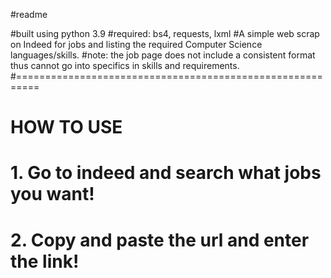 #readme

#built using python 3.9
#required: bs4, requests, lxml
#A simple web scrap on Indeed for jobs and listing the required Computer Science languages/skills. 
#note: the job page does not include a consistent format thus cannot go into specifics in skills and requirements.
#==========================================================
# HOW TO USE
# 1. Go to indeed and search what jobs you want!
# 2. Copy and paste the url and enter the link!
